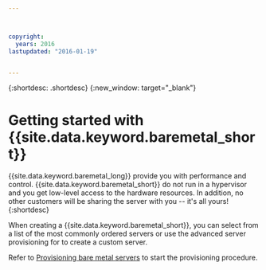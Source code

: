 ```yaml
---



copyright:
  years: 2016
lastupdated: "2016-01-19"


---
```


{:shortdesc: .shortdesc}
{:new_window: target="_blank"}

# Getting started with {{site.data.keyword.baremetal_short}}

{{site.data.keyword.baremetal_long}} provide you with performance and control. {{site.data.keyword.baremetal_short}} do not run in a hypervisor and you get low-level access to the hardware resources. In addition, no other customers will be sharing the server with you -- it's all yours!
{:shortdesc}

When creating a {{site.data.keyword.baremetal_short}}, you can select from a list of the most commonly ordered servers or use the advanced server provisioning for to create a custom server.

Refer to [Provisioning bare metal servers](../bare-metal/baremetal-provisioning-popular.html) to start the provisioning procedure.
